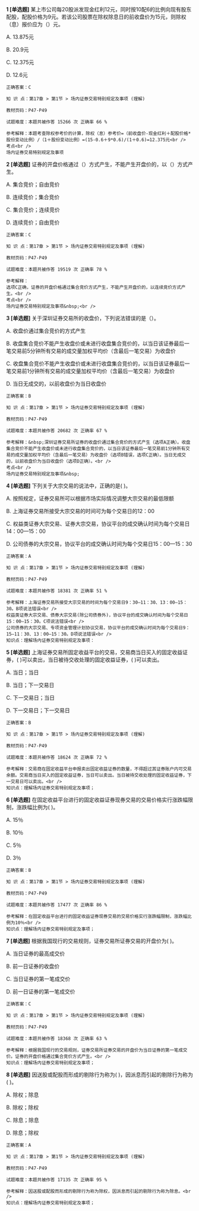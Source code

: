 **1 [单选题]** 某上市公司每20股派发现金红利12元，同时按10配6的比例向现有股东配股，配股价格为9元。若该公司股票在除权除息日的前收盘价为15元，则除权（息）报价应为（）元。

A. 13.875元

B. 20.9元

C. 12.375元

D. 12.6元

```
正确答案：C

知 识 点：第17章 > 第1节 > 场内证券交易特别规定及事项 (理解)

教材页码：P47-P49

试题难度：本题共被作答 15266 次 正确率 66 %

参考解释：本题考查除权参考价的计算，除权（息）参考价=（前收盘价-现金红利＋配股价格*股份变动比例）/（1＋股份变动比例）=(15-0.6＋9*0.6)/(1＋0.6)=12.375元<br />
考点<br />
场内证券交易特别规定及事项
```


**2 [单选题]** 
证券的开盘价格通过（）方式产生，不能产生开盘价的，以（）方式产生。

A. 集合竞价；自由竞价

B. 连续竞价；集合竞价

C. 集合竞价；连续竞价

D. 连续竞价；自由竞价

```
正确答案：C

知 识 点：第17章 > 第1节 > 场内证券交易特别规定及事项 (理解)

教材页码：P47-P49

试题难度：本题共被作答 19519 次 正确率 78 %

参考解释：
选项C正确，证券的开盘价格通过集合竞价方式产生，不能产生开盘价的，以连续竞价方式产生。<br />
考点<br />
场内证券交易特别规定及事项&nbsp;<br />

```


**3 [单选题]** 关于深圳证券交易所的收盘价，下列说法错误的是（）。

A. 收盘价通过集合竞价的方式产生

B. 收盘集合竞价不能产生收盘价或未进行收盘集合竞价的，以当日该证券最后一笔交易前5分钟所有交易的成交量加权平均价（含最后一笔交易）为收盘价

C. 收盘集合竞价不能产生收盘价或未进行收盘集合竞价的，以当日该证券最后一笔交易前1分钟所有交易的成交量加权平均价（含最后一笔交易）为收盘价

D. 当日无成交的，以前收盘价为当日收盘价

```
正确答案：B

知 识 点：第17章 > 第1节 > 场内证券交易特别规定及事项 (理解)

教材页码：P47-P49

试题难度：本题共被作答 20682 次 正确率 67 %

参考解释：&nbsp;深圳证券交易所证券的收盘价通过集合竞价的方式产生（选项A正确）。收盘集合竞价不能产生收盘价或未进行收盘集合竞价的，以当日该证券最后一笔交易前1分钟所有交易的成交量加权平均价（含最后一笔交易）为收盘价（选项B错误，选项C正确）。当日无成交的，以前收盘价为当日收盘价（选项D正确）。<br />
考点<br />
场内证券交易特别规定及事项&nbsp;
```


**4 [单选题]** 下列关于大宗交易的说法中，正确的是( )。

A. 按照规定，证券交易所可以根据市场实际情况调整大宗交易的最低限额

B. 上海证券交易所接受大宗交易的时间可为每个交易日的12：00

C. 权益类证券大宗交易、证券大宗交易，协议平台的成交确认时间为每个交易日14：00—15：00

D. 公司债券的大宗交易，协议平台的成交确认时间为每个交易日15：00—15：30 

```
正确答案：A

知 识 点：第17章 > 第1节 > 场内证券交易特别规定及事项 (理解)

教材页码：P47-P49

试题难度：本题共被作答 18381 次 正确率 51 %

参考解释：上海证券交易所接受大宗交易的时间为每个交易日9：30—11：30、13：00—15：30。B项说法错误<br />
权益类证券大宗交易、债券大宗交易(除公司债券外)，协议平台的成交确认时间为每个交易日15：00—15：30。C项说法错误<br />
公司债券的大宗交易、专项资金管理计划协议交易，协议平台的成交确认时间为每个交易日9：15—11：30、13：00—15：30。D项说法错误<br />
知识点：理解场内证券交易特别规定及事项：
```


**5 [单选题]** 上海证券交易所固定收益平台的交易，交易商当日买入的固定收益证券，( )可以卖出，当日被待交收处理的固定收益证券，( )可以卖出。

A. 当日；当日

B. 当日；下一交易日

C. 下一交易日；当日

D. 下一交易日；下一交易日 

```
正确答案：B

知 识 点：第17章 > 第1节 > 场内证券交易特别规定及事项 (理解)

教材页码：P47-P49

试题难度：本题共被作答 18624 次 正确率 72 %

参考解释：交易商在固定收益平台申报卖出固定收益证券的数量，不得超过其证券账户内可交易余额。交易商当日买入的固定收益证券，当日可以卖出。当日被待交收处理的固定收益证券，下一交易日可以卖出。<br />
知识点：理解场内证券交易特别规定及事项；
```


**6 [单选题]** 在固定收益平台进行的固定收益证券现券交易的交易价格实行涨跌幅限制，涨跌幅比例为( )。

A. 15％

B. 10％

C. 5％

D. 3％ 

```
正确答案：B

知 识 点：第17章 > 第1节 > 场内证券交易特别规定及事项 (理解)

教材页码：P47-P49

试题难度：本题共被作答 17477 次 正确率 86 %

参考解释：在固定收益平台进行的固定收益证券现券交易的交易价格实行涨跌幅限制，涨跌幅比例为10％<br />
知识点：理解场内证券交易特别规定及事项；
```


**7 [单选题]** 根据我国现行的交易规则，证券交易所证券交易的开盘价为( )。

A. 当日证券的最高成交价

B. 前一日证券的收盘价

C. 当日证券的第一笔成交价

D. 前一日证券的第一笔成交价 

```
正确答案：C

知 识 点：第17章 > 第1节 > 场内证券交易特别规定及事项 (理解)

教材页码：P47-P49

试题难度：本题共被作答 18368 次 正确率 63 %

参考解释：根据我国现行的交易规则，证券交易所证券交易的开盘价为当日证券的第一笔成交价。证券的开盘价格通过集合竞价方式产生。<br />
知识点：理解场内证券交易特别规定及事项；
```


**8 [单选题]** 因送股或配股而形成的剔除行为称为( )，因派息而引起的剔除行为称为( )。

A. 除权；除息

B. 除权；除权

C. 除息；除息

D. 除息；除权 

```
正确答案：A

知 识 点：第17章 > 第1节 > 场内证券交易特别规定及事项 (理解)

教材页码：P47-P49

试题难度：本题共被作答 17135 次 正确率 95 %

参考解释：因送股或配股而形成的剔除行为称为除权，因派息而引起的剔除行为称为除息。<br />
知识点：理解场内证券交易特别规定及事项；
```

